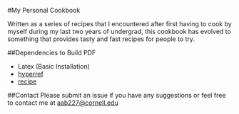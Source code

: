 #My Personal Cookbook

Written as a series of recipes that I encountered after first having to cook by myself during my last two years of undergrad, this cookbook has evolved to something that provides tasty and fast recipes for people to try. 

##Dependencies to Build PDF
 - Latex (Basic Installation)
 - [hyperref](http://www.ctan.org/pkg/hyperref) 
 - [recipe](http://www.ctan.org/tex-archive/macros/latex/contrib/recipe)

##Contact
 Please submit an issue if you have any suggestions or feel free to contact me at aab227@cornell.edu 
